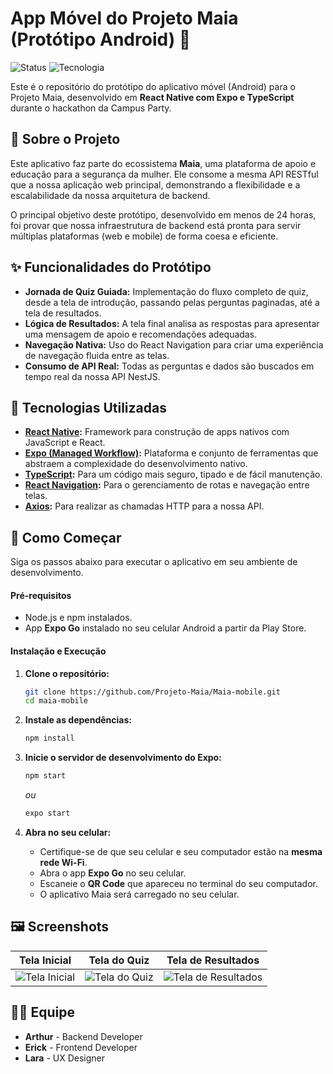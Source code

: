 # App Móvel do Projeto Maia (Protótipo Android) 🦉

![Status](https://img.shields.io/badge/status-protótipo_MVP-blue)
![Tecnologia](https://img.shields.io/badge/tecnologia-React_Native-blueviolet)

Este é o repositório do protótipo do aplicativo móvel (Android) para o Projeto Maia, desenvolvido em **React Native com Expo e TypeScript** durante o hackathon da Campus Party.

## 📝 Sobre o Projeto

Este aplicativo faz parte do ecossistema **Maia**, uma plataforma de apoio e educação para a segurança da mulher. Ele consome a mesma API RESTful que a nossa aplicação web principal, demonstrando a flexibilidade e a escalabilidade da nossa arquitetura de backend.

O principal objetivo deste protótipo, desenvolvido em menos de 24 horas, foi provar que nossa infraestrutura de backend está pronta para servir múltiplas plataformas (web e mobile) de forma coesa e eficiente.

## ✨ Funcionalidades do Protótipo

- **Jornada de Quiz Guiada:** Implementação do fluxo completo de quiz, desde a tela de introdução, passando pelas perguntas paginadas, até a tela de resultados.
- **Lógica de Resultados:** A tela final analisa as respostas para apresentar uma mensagem de apoio e recomendações adequadas.
- **Navegação Nativa:** Uso do React Navigation para criar uma experiência de navegação fluida entre as telas.
- **Consumo de API Real:** Todas as perguntas e dados são buscados em tempo real da nossa API NestJS.

## 🚀 Tecnologias Utilizadas

- **[React Native](https://reactnative.dev/):** Framework para construção de apps nativos com JavaScript e React.
- **[Expo (Managed Workflow)](https://expo.dev/):** Plataforma e conjunto de ferramentas que abstraem a complexidade do desenvolvimento nativo.
- **[TypeScript](https://www.typescriptlang.org/):** Para um código mais seguro, tipado e de fácil manutenção.
- **[React Navigation](https://reactnavigation.org/):** Para o gerenciamento de rotas e navegação entre telas.
- **[Axios](https://axios-http.com/):** Para realizar as chamadas HTTP para a nossa API.

## 🏁 Como Começar

Siga os passos abaixo para executar o aplicativo em seu ambiente de desenvolvimento.

#### **Pré-requisitos**

- Node.js e npm instalados.
- App **Expo Go** instalado no seu celular Android a partir da Play Store.

#### **Instalação e Execução**

1.  **Clone o repositório:**

    ```bash
    git clone https://github.com/Projeto-Maia/Maia-mobile.git
    cd maia-mobile
    ```

2.  **Instale as dependências:**

    ```bash
    npm install
    ```

3.  **Inicie o servidor de desenvolvimento do Expo:**

    ```bash
    npm start
    ```

    _ou_

    ```bash
    expo start
    ```

4.  **Abra no seu celular:**
    - Certifique-se de que seu celular e seu computador estão na **mesma rede Wi-Fi**.
    - Abra o app **Expo Go** no seu celular.
    - Escaneie o **QR Code** que apareceu no terminal do seu computador.
    - O aplicativo Maia será carregado no seu celular.

## 🖼️ Screenshots

|                   Tela Inicial                    |                   Tela do Quiz                    |                   Tela de Resultados                    |
| :-----------------------------------------------: | :-----------------------------------------------: | :-----------------------------------------------------: |
| ![Tela Inicial](https://i.imgur.com/d4S0H1B.jpeg) | ![Tela do Quiz](https://i.imgur.com/4oB4OrD.jpeg) | ![Tela de Resultados](https://i.imgur.com/PrOxSaK.jpeg) |

## 🧑‍💻 Equipe

- **Arthur** - Backend Developer
- **Erick** - Frontend Developer
- **Lara** - UX Designer
